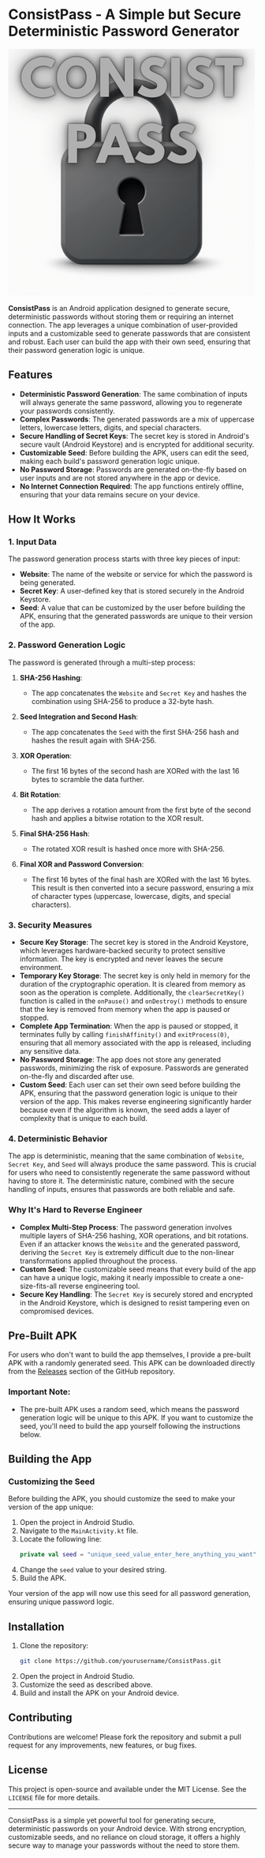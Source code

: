 # ConsistPass - A Simple but Secure Deterministic Password Generator
![Alt Text](Icon.png)

**ConsistPass** is an Android application designed to generate secure, deterministic passwords without storing them or requiring an internet connection. The app leverages a unique combination of user-provided inputs and a customizable seed to generate passwords that are consistent and robust. Each user can build the app with their own seed, ensuring that their password generation logic is unique.

## Features

- **Deterministic Password Generation**: The same combination of inputs will always generate the same password, allowing you to regenerate your passwords consistently.
- **Complex Passwords**: The generated passwords are a mix of uppercase letters, lowercase letters, digits, and special characters.
- **Secure Handling of Secret Keys**: The secret key is stored in Android's secure vault (Android Keystore) and is encrypted for additional security.
- **Customizable Seed**: Before building the APK, users can edit the seed, making each build's password generation logic unique.
- **No Password Storage**: Passwords are generated on-the-fly based on user inputs and are not stored anywhere in the app or device.
- **No Internet Connection Required**: The app functions entirely offline, ensuring that your data remains secure on your device.

## How It Works

### 1. Input Data
The password generation process starts with three key pieces of input:
- **Website**: The name of the website or service for which the password is being generated.
- **Secret Key**: A user-defined key that is stored securely in the Android Keystore.
- **Seed**: A value that can be customized by the user before building the APK, ensuring that the generated passwords are unique to their version of the app.

### 2. Password Generation Logic

The password is generated through a multi-step process:

1. **SHA-256 Hashing**: 
   - The app concatenates the `Website` and `Secret Key` and hashes the combination using SHA-256 to produce a 32-byte hash.

2. **Seed Integration and Second Hash**:
   - The app concatenates the `Seed` with the first SHA-256 hash and hashes the result again with SHA-256.

3. **XOR Operation**:
   - The first 16 bytes of the second hash are XORed with the last 16 bytes to scramble the data further.

4. **Bit Rotation**:
   - The app derives a rotation amount from the first byte of the second hash and applies a bitwise rotation to the XOR result.

5. **Final SHA-256 Hash**:
   - The rotated XOR result is hashed once more with SHA-256.

6. **Final XOR and Password Conversion**:
   - The first 16 bytes of the final hash are XORed with the last 16 bytes. This result is then converted into a secure password, ensuring a mix of character types (uppercase, lowercase, digits, and special characters).

### 3. Security Measures

- **Secure Key Storage**: The secret key is stored in the Android Keystore, which leverages hardware-backed security to protect sensitive information. The key is encrypted and never leaves the secure environment.
- **Temporary Key Storage**: The secret key is only held in memory for the duration of the cryptographic operation. It is cleared from memory as soon as the operation is complete. Additionally, the `clearSecretKey()` function is called in the `onPause()` and `onDestroy()` methods to ensure that the key is removed from memory when the app is paused or stopped.
- **Complete App Termination**: When the app is paused or stopped, it terminates fully by calling `finishAffinity()` and `exitProcess(0)`, ensuring that all memory associated with the app is released, including any sensitive data.
- **No Password Storage**: The app does not store any generated passwords, minimizing the risk of exposure. Passwords are generated on-the-fly and discarded after use.
- **Custom Seed**: Each user can set their own seed before building the APK, ensuring that the password generation logic is unique to their version of the app. This makes reverse engineering significantly harder because even if the algorithm is known, the seed adds a layer of complexity that is unique to each build.

### 4. Deterministic Behavior

The app is deterministic, meaning that the same combination of `Website`, `Secret Key`, and `Seed` will always produce the same password. This is crucial for users who need to consistently regenerate the same password without having to store it. The deterministic nature, combined with the secure handling of inputs, ensures that passwords are both reliable and safe.

### Why It's Hard to Reverse Engineer

- **Complex Multi-Step Process**: The password generation involves multiple layers of SHA-256 hashing, XOR operations, and bit rotations. Even if an attacker knows the `Website` and the generated password, deriving the `Secret Key` is extremely difficult due to the non-linear transformations applied throughout the process.
- **Custom Seed**: The customizable seed means that every build of the app can have a unique logic, making it nearly impossible to create a one-size-fits-all reverse engineering tool.
- **Secure Key Handling**: The `Secret Key` is securely stored and encrypted in the Android Keystore, which is designed to resist tampering even on compromised devices.

## Pre-Built APK

For users who don't want to build the app themselves, I provide a pre-built APK with a randomly generated seed. This APK can be downloaded directly from the [Releases](https://github.com/roundyyy/ConsistPass/releases/tag/v.1.0) section of the GitHub repository.

### Important Note:
- The pre-built APK uses a random seed, which means the password generation logic will be unique to this APK. If you want to customize the seed, you'll need to build the app yourself following the instructions below.


## Building the App

### Customizing the Seed

Before building the APK, you should customize the seed to make your version of the app unique:

1. Open the project in Android Studio.
2. Navigate to the `MainActivity.kt` file.
3. Locate the following line:
    ```kotlin
    private val seed = "unique_seed_value_enter_here_anything_you_want"
    ```
4. Change the `seed` value to your desired string.
5. Build the APK.

Your version of the app will now use this seed for all password generation, ensuring unique password logic.

## Installation

1. Clone the repository:
    ```sh
    git clone https://github.com/yourusername/ConsistPass.git
    ```
2. Open the project in Android Studio.
3. Customize the seed as described above.
4. Build and install the APK on your Android device.

## Contributing

Contributions are welcome! Please fork the repository and submit a pull request for any improvements, new features, or bug fixes.

## License

This project is open-source and available under the MIT License. See the `LICENSE` file for more details.

---

ConsistPass is a simple yet powerful tool for generating secure, deterministic passwords on your Android device. With strong encryption, customizable seeds, and no reliance on cloud storage, it offers a highly secure way to manage your passwords without the need to store them.

